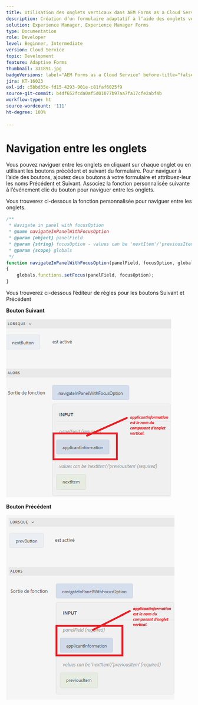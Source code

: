 ```yaml
---
title: Utilisation des onglets verticaux dans AEM Forms as a Cloud Service
description: Création d’un formulaire adaptatif à l’aide des onglets verticaux
solution: Experience Manager, Experience Manager Forms
type: Documentation
role: Developer
level: Beginner, Intermediate
version: Cloud Service
topic: Development
feature: Adaptive Forms
thumbnail: 331891.jpg
badgeVersions: label="AEM Forms as a Cloud Service" before-title="false"
jira: KT-16023
exl-id: c5bbd35e-fd15-4293-901e-c81faf6025f9
source-git-commit: b4df652fcda0af5d01077b97aa7fa17cfe2abf4b
workflow-type: ht
source-wordcount: '111'
ht-degree: 100%

---
```


# Navigation entre les onglets

Vous pouvez naviguer entre les onglets en cliquant sur chaque onglet ou en utilisant les boutons précédent et suivant du formulaire.
Pour naviguer à l’aide des boutons, ajoutez deux boutons à votre formulaire et attribuez-leur les noms Précédent et Suivant. Associez la fonction personnalisée suivante à l’événement clic du bouton pour naviguer entre les onglets.

Vous trouverez ci-dessous la fonction personnalisée pour naviguer entre les onglets.



```javascript
/**
 * Navigate in panel with focusOption
 * @name navigateInPanelWithFocusOption
 * @param {object} panelField
 * @param {string} focusOption - values can be 'nextItem'/'previousItem'
 * @param {scope} globals
 */
function navigateInPanelWithFocusOption(panelField, focusOption, globals)
{
    globals.functions.setFocus(panelField, focusOption);
}
```

Vous trouverez ci-dessous l’éditeur de règles pour les boutons Suivant et Précédent

**Bouton Suivant**

![next-button](assets/next-button.png)

**Bouton Précédent**

![prev-button](assets/prev-button.png)
